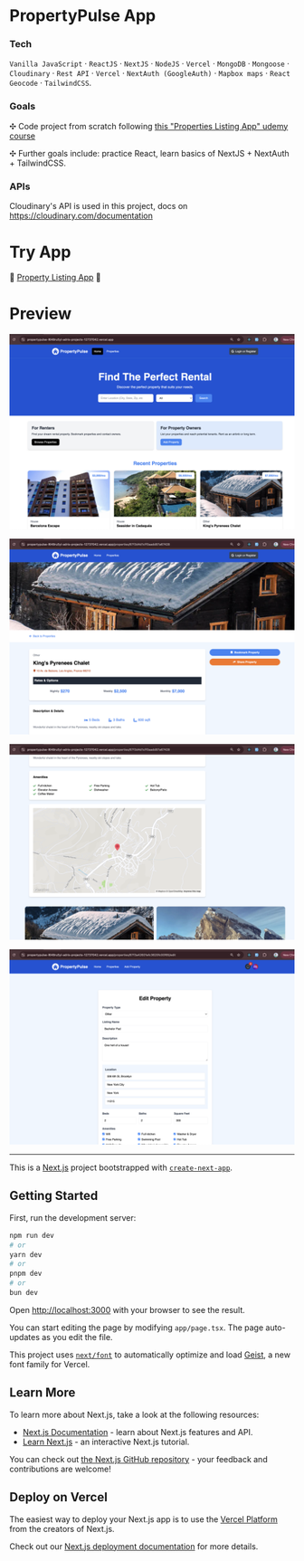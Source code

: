 # PropertyPulse App

### Tech

`Vanilla JavaScript` · `ReactJS` · `NextJS` · `NodeJS` · `Vercel` · `MongoDB` · `Mongoose` · `Cloudinary` · `Rest API` · `Vercel` · `NextAuth (GoogleAuth)` · `Mapbox maps` · `React Geocode` · `TailwindCSS`.

### Goals

✣ Code project from scratch following [this "Properties Listing App" udemy course](https://www.udemy.com/course/nextjs-from-scratch/)

✣ Further goals include: practice React, learn basics of NextJS + NextAuth + TailwindCSS.

### APIs

Cloudinary's API is used in this project, docs on https://cloudinary.com/documentation

# Try App

🚀 [Property Listing App](https://propertypulse-sage.vercel.app/) 🚀

# Preview

![PropertyPulse App, by Adri](https://raw.githubusercontent.com/0xadri/propertypulse/refs/heads/main/public/screenshots/Screenshot%202025-04-15%20at%2018.00.58.png)

![PropertyPulse App, by Adri](https://raw.githubusercontent.com/0xadri/propertypulse/refs/heads/main/public/screenshots/Screenshot%202025-04-15%20at%2018.01.22.png)

![PropertyPulse App, by Adri](https://raw.githubusercontent.com/0xadri/propertypulse/refs/heads/main/public/screenshots/Screenshot%202025-04-15%20at%2018.01.32.png)

![PropertyPulse App, by Adri](https://raw.githubusercontent.com/0xadri/propertypulse/refs/heads/main/public/screenshots/Screenshot%202025-04-15%20at%2018.02.25.png)

------------


This is a [Next.js](https://nextjs.org) project bootstrapped with [`create-next-app`](https://nextjs.org/docs/app/api-reference/cli/create-next-app).

## Getting Started

First, run the development server:

```bash
npm run dev
# or
yarn dev
# or
pnpm dev
# or
bun dev
```

Open [http://localhost:3000](http://localhost:3000) with your browser to see the result.

You can start editing the page by modifying `app/page.tsx`. The page auto-updates as you edit the file.

This project uses [`next/font`](https://nextjs.org/docs/app/building-your-application/optimizing/fonts) to automatically optimize and load [Geist](https://vercel.com/font), a new font family for Vercel.

## Learn More

To learn more about Next.js, take a look at the following resources:

- [Next.js Documentation](https://nextjs.org/docs) - learn about Next.js features and API.
- [Learn Next.js](https://nextjs.org/learn) - an interactive Next.js tutorial.

You can check out [the Next.js GitHub repository](https://github.com/vercel/next.js) - your feedback and contributions are welcome!

## Deploy on Vercel

The easiest way to deploy your Next.js app is to use the [Vercel Platform](https://vercel.com/new?utm_medium=default-template&filter=next.js&utm_source=create-next-app&utm_campaign=create-next-app-readme) from the creators of Next.js.

Check out our [Next.js deployment documentation](https://nextjs.org/docs/app/building-your-application/deploying) for more details.

